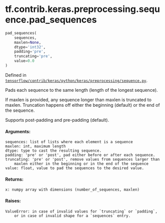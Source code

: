 <div itemscope itemtype="http://developers.google.com/ReferenceObject">
<meta itemprop="name" content="tf.contrib.keras.preprocessing.sequence.pad_sequences" />
</div>

# tf.contrib.keras.preprocessing.sequence.pad_sequences

``` python
pad_sequences(
    sequences,
    maxlen=None,
    dtype='int32',
    padding='pre',
    truncating='pre',
    value=0.0
)
```



Defined in [`tensorflow/contrib/keras/python/keras/preprocessing/sequence.py`](https://www.tensorflow.org/code/tensorflow/contrib/keras/python/keras/preprocessing/sequence.py).

Pads each sequence to the same length (length of the longest sequence).

If maxlen is provided, any sequence longer
than maxlen is truncated to maxlen.
Truncation happens off either the beginning (default) or
the end of the sequence.

Supports post-padding and pre-padding (default).

#### Arguments:

    sequences: list of lists where each element is a sequence
    maxlen: int, maximum length
    dtype: type to cast the resulting sequence.
    padding: 'pre' or 'post', pad either before or after each sequence.
    truncating: 'pre' or 'post', remove values from sequences larger than
        maxlen either in the beginning or in the end of the sequence
    value: float, value to pad the sequences to the desired value.


#### Returns:

    x: numpy array with dimensions (number_of_sequences, maxlen)


#### Raises:

    ValueError: in case of invalid values for `truncating` or `padding`,
        or in case of invalid shape for a `sequences` entry.